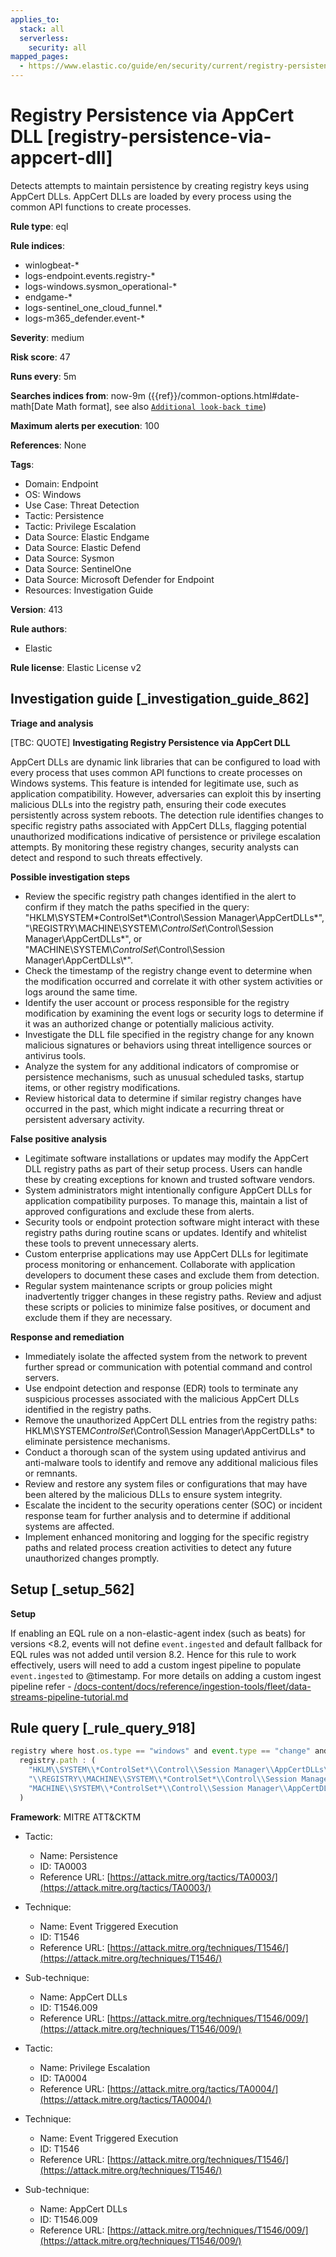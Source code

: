 ```yaml
---
applies_to:
  stack: all
  serverless:
    security: all
mapped_pages:
  - https://www.elastic.co/guide/en/security/current/registry-persistence-via-appcert-dll.html
---
```


# Registry Persistence via AppCert DLL [registry-persistence-via-appcert-dll]

Detects attempts to maintain persistence by creating registry keys using AppCert DLLs. AppCert DLLs are loaded by every process using the common API functions to create processes.

**Rule type**: eql

**Rule indices**:

* winlogbeat-*
* logs-endpoint.events.registry-*
* logs-windows.sysmon_operational-*
* endgame-*
* logs-sentinel_one_cloud_funnel.*
* logs-m365_defender.event-*

**Severity**: medium

**Risk score**: 47

**Runs every**: 5m

**Searches indices from**: now-9m ({{ref}}/common-options.html#date-math[Date Math format], see also [`Additional look-back time`](docs-content://solutions/security/detect-and-alert/create-detection-rule.md#rule-schedule))

**Maximum alerts per execution**: 100

**References**: None

**Tags**:

* Domain: Endpoint
* OS: Windows
* Use Case: Threat Detection
* Tactic: Persistence
* Tactic: Privilege Escalation
* Data Source: Elastic Endgame
* Data Source: Elastic Defend
* Data Source: Sysmon
* Data Source: SentinelOne
* Data Source: Microsoft Defender for Endpoint
* Resources: Investigation Guide

**Version**: 413

**Rule authors**:

* Elastic

**Rule license**: Elastic License v2

## Investigation guide [_investigation_guide_862]

**Triage and analysis**

[TBC: QUOTE]
**Investigating Registry Persistence via AppCert DLL**

AppCert DLLs are dynamic link libraries that can be configured to load with every process that uses common API functions to create processes on Windows systems. This feature is intended for legitimate use, such as application compatibility. However, adversaries can exploit this by inserting malicious DLLs into the registry path, ensuring their code executes persistently across system reboots. The detection rule identifies changes to specific registry paths associated with AppCert DLLs, flagging potential unauthorized modifications indicative of persistence or privilege escalation attempts. By monitoring these registry changes, security analysts can detect and respond to such threats effectively.

**Possible investigation steps**

* Review the specific registry path changes identified in the alert to confirm if they match the paths specified in the query: "HKLM\\SYSTEM\*ControlSet*\\Control\\Session Manager\\AppCertDLLs\*", "\\REGISTRY\\MACHINE\\SYSTEM\\*ControlSet*\\Control\\Session Manager\\AppCertDLLs\*", or "MACHINE\\SYSTEM\\*ControlSet*\\Control\\Session Manager\\AppCertDLLs\\*".
* Check the timestamp of the registry change event to determine when the modification occurred and correlate it with other system activities or logs around the same time.
* Identify the user account or process responsible for the registry modification by examining the event logs or security logs to determine if it was an authorized change or potentially malicious activity.
* Investigate the DLL file specified in the registry change for any known malicious signatures or behaviors using threat intelligence sources or antivirus tools.
* Analyze the system for any additional indicators of compromise or persistence mechanisms, such as unusual scheduled tasks, startup items, or other registry modifications.
* Review historical data to determine if similar registry changes have occurred in the past, which might indicate a recurring threat or persistent adversary activity.

**False positive analysis**

* Legitimate software installations or updates may modify the AppCert DLL registry paths as part of their setup process. Users can handle these by creating exceptions for known and trusted software vendors.
* System administrators might intentionally configure AppCert DLLs for application compatibility purposes. To manage this, maintain a list of approved configurations and exclude these from alerts.
* Security tools or endpoint protection software might interact with these registry paths during routine scans or updates. Identify and whitelist these tools to prevent unnecessary alerts.
* Custom enterprise applications may use AppCert DLLs for legitimate process monitoring or enhancement. Collaborate with application developers to document these cases and exclude them from detection.
* Regular system maintenance scripts or group policies might inadvertently trigger changes in these registry paths. Review and adjust these scripts or policies to minimize false positives, or document and exclude them if they are necessary.

**Response and remediation**

* Immediately isolate the affected system from the network to prevent further spread or communication with potential command and control servers.
* Use endpoint detection and response (EDR) tools to terminate any suspicious processes associated with the malicious AppCert DLLs identified in the registry paths.
* Remove the unauthorized AppCert DLL entries from the registry paths: HKLM\SYSTEM*ControlSet*\Control\Session Manager\AppCertDLLs\* to eliminate persistence mechanisms.
* Conduct a thorough scan of the system using updated antivirus and anti-malware tools to identify and remove any additional malicious files or remnants.
* Review and restore any system files or configurations that may have been altered by the malicious DLLs to ensure system integrity.
* Escalate the incident to the security operations center (SOC) or incident response team for further analysis and to determine if additional systems are affected.
* Implement enhanced monitoring and logging for the specific registry paths and related process creation activities to detect any future unauthorized changes promptly.


## Setup [_setup_562]

**Setup**

If enabling an EQL rule on a non-elastic-agent index (such as beats) for versions <8.2, events will not define `event.ingested` and default fallback for EQL rules was not added until version 8.2. Hence for this rule to work effectively, users will need to add a custom ingest pipeline to populate `event.ingested` to @timestamp. For more details on adding a custom ingest pipeline refer - [/docs-content/docs/reference/ingestion-tools/fleet/data-streams-pipeline-tutorial.md](docs-content://reference/ingestion-tools/fleet/data-streams-pipeline-tutorial.md)


## Rule query [_rule_query_918]

```js
registry where host.os.type == "windows" and event.type == "change" and
  registry.path : (
    "HKLM\\SYSTEM\\*ControlSet*\\Control\\Session Manager\\AppCertDLLs\\*",
    "\\REGISTRY\\MACHINE\\SYSTEM\\*ControlSet*\\Control\\Session Manager\\AppCertDLLs\\*",
    "MACHINE\\SYSTEM\\*ControlSet*\\Control\\Session Manager\\AppCertDLLs\\*"
  )
```

**Framework**: MITRE ATT&CKTM

* Tactic:

    * Name: Persistence
    * ID: TA0003
    * Reference URL: [https://attack.mitre.org/tactics/TA0003/](https://attack.mitre.org/tactics/TA0003/)

* Technique:

    * Name: Event Triggered Execution
    * ID: T1546
    * Reference URL: [https://attack.mitre.org/techniques/T1546/](https://attack.mitre.org/techniques/T1546/)

* Sub-technique:

    * Name: AppCert DLLs
    * ID: T1546.009
    * Reference URL: [https://attack.mitre.org/techniques/T1546/009/](https://attack.mitre.org/techniques/T1546/009/)

* Tactic:

    * Name: Privilege Escalation
    * ID: TA0004
    * Reference URL: [https://attack.mitre.org/tactics/TA0004/](https://attack.mitre.org/tactics/TA0004/)

* Technique:

    * Name: Event Triggered Execution
    * ID: T1546
    * Reference URL: [https://attack.mitre.org/techniques/T1546/](https://attack.mitre.org/techniques/T1546/)

* Sub-technique:

    * Name: AppCert DLLs
    * ID: T1546.009
    * Reference URL: [https://attack.mitre.org/techniques/T1546/009/](https://attack.mitre.org/techniques/T1546/009/)



